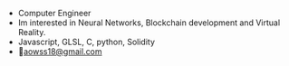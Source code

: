 - Computer Engineer
- Im interested in Neural Networks, Blockchain development and Virtual Reality. 
- Javascript, GLSL, C, python, Solidity
- 📧aowss18@gmail.com

